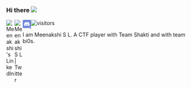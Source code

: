 <!--
**meenakshisl/meenakshisl** is a ✨ _special_ ✨ repository because its `README.md` (this file) appears on your GitHub profile.

Here are some ideas to get you started:

- 🔭 I’m currently working on ...
- 🌱 I’m currently learning ...
- 👯 I’m looking to collaborate on ...
- 🤔 I’m looking for help with ...
- 💬 Ask me about ...
- 📫 How to reach me: ...
- 😄 Pronouns: ...
- ⚡ Fun fact: ...
-->
### Hi there <img src="https://media.giphy.com/media/hvRJCLFzcasrR4ia7z/giphy.gif" width="25px">

<a href="https://www.linkedin.com/in/meenakshisl/">
  <img align="left" alt="Meenakshi's LinkedIn" width="22px" src="https://raw.githubusercontent.com/peterthehan/peterthehan/master/assets/linkedin.svg" />
</a>
<a href="https://twitter.com/MeenakshiSL1">
  <img align="left" alt="Meenakshi S L | Twitter" width="22px" src="https://raw.githubusercontent.com/peterthehan/peterthehan/master/assets/twitter.svg" />
</a>
<a href="https://discordapp.com/users/ph03n1x#3701">
   <img align="left" alt="Meenakshi S L | Discord" width="22px" src="https://github.com/meenakshisl/meenakshisl/blob/main/assets/discord-seeklogo.com.svg" />
</a>


![visitors](https://page-views.glitch.me/badge?page_id=meenakshisl.meenakshisl)

I am Meenakshi S L. A CTF player with Team Shakti and with team bi0s.

<!--
### 🛠 &nbsp;Tech Stack

![HTML](https://img.shields.io/badge/-HTML-05122A?style=flat&logo=HTML5)&nbsp;
![Node.js](https://img.shields.io/badge/-Node.js-05122A?style=flat&logo=node.js)&nbsp;
<br />
![PHP](https://img.shields.io/badge/-PHP-05122A?style=flat&logo=php)&nbsp;
![CodeIgniter](https://img.shields.io/badge/-CodeIgniter-05122A?style=flat&logo=CodeIgniter)&nbsp;
![MySQL](https://img.shields.io/badge/-MySQL-05122A?style=flat&logo=MySQL)&nbsp;
<br />
![Java](https://img.shields.io/badge/-Java-05122A?style=flat&logo=Java&logoColor=FFA518)&nbsp;
![Unity3D](https://img.shields.io/badge/-Unity3D-05122A?style=flat&logo=Unity3D&logoColor=FFA518)&nbsp;
![C#](https://img.shields.io/badge/C%23%20-05122A?style=flat&logo=c-sharp&logoColor=FFA518)
<br />
![Git](https://img.shields.io/badge/-Git-05122A?style=flat&logo=git)&nbsp;
![GitHub](https://img.shields.io/badge/-GitHub-05122A?style=flat&logo=github)&nbsp;
<br />
![Eclipse](https://img.shields.io/badge/-Eclipse-05122A?style=flat&logo=eclipse-ide&logoColor=2C2255)&nbsp;


## &#x1f4c8; GitHub Stats

<p align="left"><img align="left" src="https://github-readme-stats.vercel.app/api/top-langs?username=arunsridher&show_icons=true&locale=en&layout=compact&theme=radical" alt="vaulstein" /></p>

 
 <p><img align="center" src="https://github-readme-streak-stats.herokuapp.com/?user=arunsridher&theme=radical" alt="arunsridher" /></p>
 
 <br />
 
![GitHub Activity Graph](https://activity-graph.herokuapp.com/graph?username=arunsridher&bg_color=000000&color=4fff67&line=4fff67&point=ffffff&area=true&hide_border=true)  
-->

